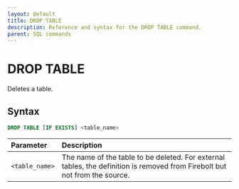 ```yaml
---
layout: default
title: DROP TABLE
description: Reference and syntax for the DROP TABLE command.
parent: SQL commands
---
```


# DROP TABLE
Deletes a table.

## Syntax

```sql
DROP TABLE [IF EXISTS] <table_name>
```

| Parameter      | Description                          |
| :-------------- | :------------------------------------ |
| `<table_name>` | The name of the table to be deleted. For external tables, the definition is removed from Firebolt but not from the source. |
